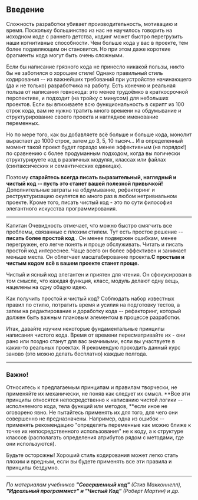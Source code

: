 ## Введение

Сложность разработки убивает производительность, мотивацию и время. Поскольку большинство из нас не научилось говорить на исходном коде с раннего детства, кодинг может быстро перегрузить наши когнитивные способности. Чем больше кода у вас в проекте, тем более подавляющим он становится. Но при этом даже короткие фрагменты кода могут быть очень сложными.

Если бы написание грязного кода не принесло никакой пользы, никто бы не заботился о хорошем стиле! Однако правильный стиль кодирования -- из важнейших требований при устройстве начинающего (да и не только) разработчика на работу.
Есть конечно и реальная польза от написания говнокода: это менее трудоёмко в краткосрочной перспективе, и подходит (на тройку с минусом) для небольших проектов. Если вы впихиваете всю функциональность в скрипт из 100 строк кода, вам не нужно тратить много времени на обдумывание и структурирование своего проекта и наглядное именование переменных.

Но по мере того, как вы добавляете всё больше и больше кода, монолит вырастает до 1000 строк, затем до 3, 5, 10 тысяч... И в определенный момент такой проект будет гораздо менее эффективным (на порядок!) по сравнению с более продуманным подходом, когда вы логически структурируете код в различных модулях, классах или файлах (синтаксических и семантических единицах).

Поэтому **старайтесь всегда писать выразительный, наглядный и чистый код -- пусть это станет вашей полезной привычкой!** Дополнительные затраты на обдумывание, рефакторинг и реструктуризацию окупятся во много раз в любом нетривиальном проекте. Кроме того, писать чистый код - это по сути философия элегантного искусства программирования.

---

Капитан Очевидность отмечает, что можно быстро смягчить все проблемы, связанные с плохим стилем. Тут есть простое решение --  **писать более простой код** . Он менее подвержен ошибкам, менее перегружен, его легче понять и проще обслуживать. Читать и писать простой код интереснее. Чаще всего он более эффективен и занимает меньше места. Он облегчает масштабирование проекта.**С простым и чистым кодом всё в вашем проекте станет проще.**

Чистый и ясный код элегантен и приятен для чтения. Он сфокусирован в том смысле, что каждая функция, класс, модуль делают одну вещь, нацелены на одну общую идею.

Как получить простой и чистый код? Соблюдать набор известных правил по стилю, потратить время и усилия на подготовку тестов, а затем на редактирование и доработку кода -- рефакторинг, который должен быть важным плановым элементом в процессе разработки.

Итак, давайте изучим некоторые фундаментальные принципы написания чистого кода. Время от времени пересматривайте их - они рано или поздно станут для вас значимыми, если вы участвуете в каких-то реальных проектах. Я рекомендую проходить данный курс заново (это можно делать бесплатно) каждые полгода.

---

### Важно!

Относитесь к предлагаемым принципам и правилам творчески, не применяйте их механически, не поняв как следует их смысл. **Все эти принципы относятся непосредственно к написанию чистой логики -- исполняемого кода, тела функций или методов, **если иное не оговорено явно. Не пытайтесь применять их для того, для чего они совершенно не предназначены.
Например, одна из ошибок -- применять рекомендацию "определять переменные как можно ближе к точке их непосредственного использования" не к коду, а к структуре классов (располагать определения атрибутов рядом с методами, где они используются).

Будьте осторожны! Хороший стиль кодирования может легко стать плохим и вредным, если вы будете применять все эти правила и принципы бездумно.

---

*По материалам учебников **"Совершенный код"** (Стив Макконнелл), **"Идеальный программист" и "Чистый Код"** (Роберт Мартин) и др.*
